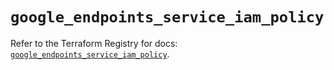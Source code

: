 # `google_endpoints_service_iam_policy`

Refer to the Terraform Registry for docs: [`google_endpoints_service_iam_policy`](https://registry.terraform.io/providers/hashicorp/google-beta/5.41.0/docs/resources/google_endpoints_service_iam_policy).
